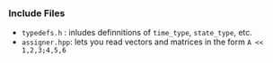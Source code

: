 ### Include Files

* `typedefs.h` : inludes definnitions of `time_type`, `state_type`, etc.
* `assigner.hpp`: lets you read vectors and matrices in the form `A << 1,2,3;4,5,6`  
